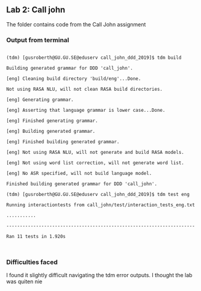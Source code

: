 ## Lab 2: Call john

The folder contains code from the Call John assignment

### Output from terminal

<code>
(tdm) [gusroberth@GU.GU.SE@eduserv call_john_ddd_2019]$ tdm build<br/>   
Building generated grammar for DDD 'call_john'.<br/>  
[eng] Cleaning build directory 'build/eng'...Done.<br/>  
Not using RASA NLU, will not clean RASA build directories.<br/>
[eng] Generating grammar.<br/>
[eng] Asserting that language grammar is lower case...Done.<br/>
[eng] Finished generating grammar.<br/>
[eng] Building generated grammar.<br/>
[eng] Finished building generated grammar.<br/>
[eng] Not using RASA NLU, will not generate and build RASA models.<br/>
[eng] Not using word list correction, will not generate word list.<br/>
[eng] No ASR specified, will not build language model.<br/>
Finished building generated grammar for DDD 'call_john'.<br/>
(tdm) [gusroberth@GU.GU.SE@eduserv call_john_ddd_2019]$ tdm test eng<br/>
Running interactiontests from call_john/test/interaction_tests_eng.txt<br/>
...........<br/>
----------------------------------------------------------------------<br/>
Ran 11 tests in 1.920s<br/>

</code>

### Difficulties faced

I found it slightly difficult navigating the tdm error outputs. I thought the lab was quiten nie
